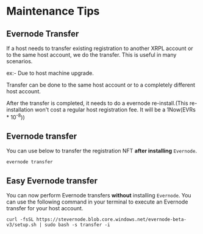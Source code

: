 # Maintenance Tips

## Evernode Transfer

If a host needs to transfer existing registration to another XRPL account or to the same host account, we do the transfer. This is useful in many scenarios.

ex:- Due to host machine upgrade.

Transfer can be done to the same host account or to a completely different host account.

After the transfer is completed, it needs to do a evernode re-install.(This re-installation won't cost a regular host registration fee. It will be a 1Now(EVRs * 10<sup>-8</sup>))

## Evernode transfer

You can use below to transfer the registration NFT **after installing** `Evernode`.

``` 
evernode transfer 
```

## Easy Evernode transfer

You can now perform Evernode transfers **without** installing `Evernode`.
You can use the following command in your terminal to execute an Evernode transfer for your host account.

```
curl -fsSL https://stevernode.blob.core.windows.net/evernode-beta-v3/setup.sh | sudo bash -s transfer -i
```
